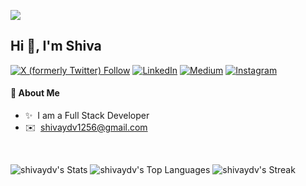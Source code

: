 [![](https://visitcount.itsvg.in/api?id=shivaydv&label=Profile%20Views&color=12&icon=1&pretty=true)](https://visitcount.itsvg.in)
## Hi 👋, I'm Shiva

[![X (formerly Twitter) Follow](https://img.shields.io/twitter/follow/shivaydv)](https://x.com/shivay1256)  [![LinkedIn](https://img.shields.io/badge/LinkedIn-%230077B5.svg?logo=linkedin&logoColor=white)](https://linkedin.com/in/shivaydv) [![Medium](https://img.shields.io/badge/Medium-12100E?logo=medium&logoColor=white)](https://medium.com/@shivaydv) [![Instagram](https://img.shields.io/badge/Instagram-%23E4405F.svg?logo=Instagram&logoColor=white)](https://instagram.com/shivay1256) 



#### 👾 About Me
- ✨ &nbsp;I am a Full Stack Developer 
- ✉️ &nbsp;shivaydv1256@gmail.com

<br/>



![shivaydv's Stats](https://github-readme-stats.vercel.app/api?username=shivaydv&theme=tokyonight&show_icons=true&hide_border=true&count_private=true)
![shivaydv's Top Languages](https://github-readme-stats.vercel.app/api/top-langs/?username=shivaydv&theme=tokyonight&show_icons=true&hide_border=true&layout=compact)
![shivaydv's Streak](https://github-readme-streak-stats.herokuapp.com/?user=shivaydv&theme=tokyonight&hide_border=true)






